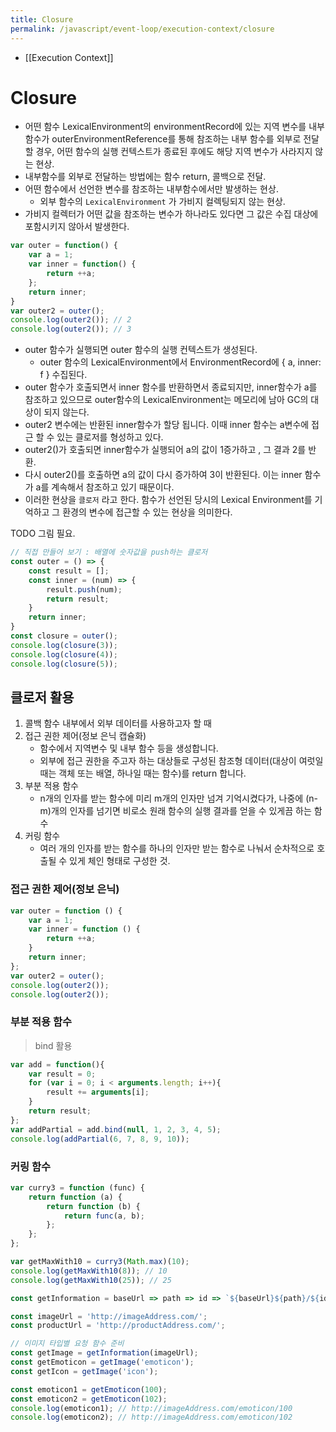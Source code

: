 ```yaml
---
title: Closure
permalink: /javascript/event-loop/execution-context/closure
---
```

- [[Execution Context]]

# Closure

- 어떤 함수 LexicalEnvironment의 environmentRecord에 있는 지역 변수를 내부함수가 outerEnvironmentReference를 통해 참조하는 내부 함수를 외부로 전달 할 경우, 어떤 함수의 실행 컨텍스트가 종료된 후에도 해당 지역 변수가 사라지지 않는 현상.
- 내부함수를 외부로 전달하는 방법에는 함수 return, 콜백으로 전달.
- 어떤 함수에서 선언한 변수를 참조하는 내부함수에서만 발생하는 현상.
	- 외부 함수의 `LexicalEnvironment` 가 가비지 컬렉팅되지 않는 현상.
- 가비지 컬렉터가 어떤 값을 참조하는 변수가 하나라도 있다면 그 값은 수집 대상에 포함시키지 않아서 발생한다.

```js
var outer = function() {
	var a = 1;
	var inner = function() {
		return ++a;
	};
	return inner;
}
var outer2 = outer();
console.log(outer2()); // 2
console.log(outer2()); // 3
```

- outer 함수가 실행되면 outer 함수의 실행 컨텍스트가 생성된다.
	- outer 함수의 LexicalEnvironment에서 EnvironmentRecord에 { a, inner: f } 수집된다.
- outer 함수가 호출되면서 inner 함수를 반환하면서 종료되지만, inner함수가 a를 참조하고 있으므로 outer함수의 LexicalEnvironment는 메모리에 남아 GC의 대상이 되지 않는다.
- outer2 변수에는 반환된 inner함수가 할당 됩니다. 이때 inner 함수는 a변수에 접근 할 수 있는 클로저를 형성하고 있다.
- outer2()가 호출되면 inner함수가 실행되어 a의 값이 1증가하고 , 그 결과 2를 반환.
- 다시 outer2()를 호출하면 a의 값이 다시 증가하여 3이 반환된다. 이는 inner 함수가 a를 계속해서 참조하고 있기 때문이다.
- 이러한 현상을 `클로저` 라고 한다. 함수가 선언된 당시의 Lexical Environment를 기억하고 그 환경의 변수에 접근할 수 있는 현상을 의미한다.

TODO 그림 필요.

```js
// 직접 만들어 보기 : 배열에 숫자값을 push하는 클로저
const outer = () => {
	const result = [];
	const inner = (num) => {
		result.push(num);
		return result;
	}
	return inner;
}
const closure = outer();
console.log(closure(3));
console.log(closure(4));
console.log(closure(5));
```
## 클로저 활용

1. 콜백 함수 내부에서 외부 데이터를 사용하고자 할 때
2. 접근 권한 제어(정보 은닉 캡슐화)
	- 함수에서 지역변수 및 내부 함수 등을 생성합니다.
	- 외부에 접근 권한을 주고자 하는 대상들로 구성된 참조형 데이터(대상이 여럿일 때는 객체 또는 배열, 하나일 때는 함수)를 return 합니다.
3. 부분 적용 함수
	- n개의 인자를 받는 함수에 미리 m개의 인자만 넘겨 기억시켰다가, 나중에 (n-m)개의 인자를 넘기면 비로소 원래 함수의 실행 결과를 얻을 수 있게끔 하는 함수
4. 커링 함수
	- 여러 개의 인자를 받는 함수를 하나의 인자만 받는 함수로 나눠서 순차적으로 호출될 수 있게 체인 형태로 구성한 것.



### 접근 권한 제어(정보 은닉)

```js
var outer = function () {
	var a = 1;
	var inner = function () {
		return ++a;
	}
	return inner;
};
var outer2 = outer();
console.log(outer2());
console.log(outer2());
```

### 부분 적용 함수

> bind 활용

```js
var add = function(){
	var result = 0;
	for (var i = 0; i < arguments.length; i++){
		result += arguments[i];
	}
	return result;
};
var addPartial = add.bind(null, 1, 2, 3, 4, 5);
console.log(addPartial(6, 7, 8, 9, 10));
```

### 커링 함수

```js
var curry3 = function (func) {
	return function (a) {
		return function (b) {
			return func(a, b);
		};
	};
};

var getMaxWith10 = curry3(Math.max)(10);
console.log(getMaxWith10(8)); // 10
console.log(getMaxWith10(25)); // 25
```

```js
const getInformation = baseUrl => path => id => `${baseUrl}${path}/${id}`;

const imageUrl = 'http://imageAddress.com/';
const productUrl = 'http://productAddress.com/';

// 이미지 타입별 요청 함수 준비
const getImage = getInformation(imageUrl);
const getEmoticon = getImage('emoticon');
const getIcon = getImage('icon');

const emoticon1 = getEmoticon(100);
const emoticon2 = getEmoticon(102);
console.log(emoticon1); // http://imageAddress.com/emoticon/100
console.log(emoticon2); // http://imageAddress.com/emoticon/102
```